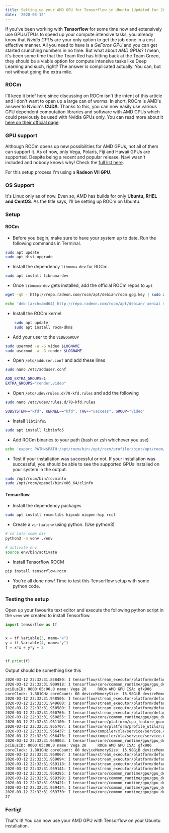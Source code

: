 ```yaml
---
title: Setting up your AMD GPU for Tensorflow in Ubuntu (Updated for 20.04)
date: '2020-03-12'
---
```


If you've been working with **Tensorflow** for some time now and extensively use GPUs/TPUs to speed up your compute intensive tasks, you already know that _Nvidia GPUs_ are your only option to get the job done in a cost effective manner. All you need to have is a _GeForce GPU_ and you can get started crunching numbers in no time. But what about _AMD GPUs_? I mean, it's been some time that the Team Red has hitting back at the Team Green, they should be a viable option for compute intensive tasks like Deep Learning and such, right? The answer is complicated actually. You can, but not without going the extra mile.

### ROCm

I'll keep it brief here since discussing on ROCm isn't the intent of this article and I don't want to open up a large can of worms. In short, ROCm is AMD's answer to Nvidia's **CUDA**. Thanks to this, you can now easily use various GPU dependent computation libraries and software with AMD GPUs which could previously be used with Nvidia GPUs only. You can read more about it [here on their official page](https://rocm.github.io).

### GPU support

Although ROCm opens up new possibilities for AMD GPUs, not all of them can support it. As of now, only Vega, Polaris, Fiji and Hawaii GPUs are supported. Despite being a recent and popular release, Navi wasn't included and nobody knows why! Check the [full list here](https://github.com/RadeonOpenCompute/ROCm#Hardware-and-Software-Support).

For this setup process I'm using a **Radeon VII GPU**.

### OS Support

It's Linux only as of now. Even so, AMD has builds for only **Ubuntu, RHEL and CentOS**. As the title says, I'll be setting up ROCm on Ubuntu.

### Setup

#### ROCm

- Before you begin, make sure to have your system up to date. Run the following commands in Terminal.

```bash
sudo apt update
sudo apt dist-upgrade
```

- Install the dependency `libnuma-dev` for ROCm.

```bash
sudo apt install libnuma-dev
```

- Once `libnuma-dev` gets installed, add the official ROCm repos to `apt`

```bash
wget -qO - http://repo.radeon.com/rocm/apt/debian/rocm.gpg.key | sudo apt-key add -
```

```bash
echo 'deb [arch=amd64] http://repo.radeon.com/rocm/apt/debian/ xenial main' | sudo tee /etc/apt/sources.list.d/rocm.list
```

- Install the ROCm kernel

```bash
	sudo apt update
	sudo apt install rocm-dkms
```

- Add your user to the `VIDEOGROUP`

```bash
sudo usermod -a -G video $LOGNAME
sudo usermod -a -G render $LOGNAME
```

- Open `/etc/adduser.conf` and add these lines

```bash
sudo nano /etc/adduser.conf
```

```bash
ADD_EXTRA_GROUPS=1
EXTRA_GROUPS="render,video"
```

- Open `/etc/udev/rules.d/70-kfd.rules` and add the following

```bash
sudo nano /etc/udev/rules.d/70-kfd.rules
```

```bash
SUBSYSTEM=="kfd", KERNEL=="kfd", TAG+="uaccess", GROUP="video"
```

- Install `libtinfo5`

```bash
sudo apt install libtinfo5
```

- Add ROCm binaries to your path (bash or zsh whichever you use)

```bash
echo 'export PATH=$PATH:/opt/rocm/bin:/opt/rocm/profiler/bin:/opt/rocm/opencl/bin/x86_64' | sudo tee -a /etc/profile.d/rocm.sh
```

- Test if your installation was successful or not. If your installation was successful, you should be able to see the supported GPUs installed on your system in the output.

```bash
sudo /opt/rocm/bin/rocminfo
sudo /opt/rocm/opencl/bin/x86_64/clinfo
```

#### Tensorflow

- Install the dependency packages

```bash
sudo apt install rocm-libs hipcub miopen-hip rccl
```

- Create a `virtualenv` using python. (Use python3)

```bash
# cd into some dir
python3 -m venv ./env

# activate env
source env/bin/activate
```

- Install Tensorflow ROCM

```bash
pip install tensorflow-rocm
```

- You're all done now! Time to test this Tensorflow setup with some python code.

### Testing the setup

Open up your favourite text editor and execute the following python script in the `venv` we created to install Tensorflow.

```python
import tensorflow as tf


x = tf.Variable(3, name="x")
y = tf.Variable(4, name="y")
f = x*x + y*y + 2


tf.print(f)
```

Output should be something like this

```bash
2020-03-12 22:32:31.858480: I tensorflow/stream_executor/platform/default/dso_loader.cc:44] Successfully opened dynamic library libhip_hcc.so
2020-03-12 22:32:31.909918: I tensorflow/core/common_runtime/gpu/gpu_device.cc:1573] Found device 0 with properties:
pciBusID: 0000:05:00.0 name: Vega 20     ROCm AMD GPU ISA: gfx906
coreClock: 1.801GHz coreCount: 60 deviceMemorySize: 15.98GiB deviceMemoryBandwidth: -1B/s
2020-03-12 22:32:31.948506: I tensorflow/stream_executor/platform/default/dso_loader.cc:44] Successfully opened dynamic library librocblas.so
2020-03-12 22:32:31.949600: I tensorflow/stream_executor/platform/default/dso_loader.cc:44] Successfully opened dynamic library libMIOpen.so
2020-03-12 22:32:31.950580: I tensorflow/stream_executor/platform/default/dso_loader.cc:44] Successfully opened dynamic library librocfft.so
2020-03-12 22:32:31.950766: I tensorflow/stream_executor/platform/default/dso_loader.cc:44] Successfully opened dynamic library librocrand.so
2020-03-12 22:32:31.950855: I tensorflow/core/common_runtime/gpu/gpu_device.cc:1697] Adding visible gpu devices: 0
2020-03-12 22:32:31.951100: I tensorflow/core/platform/cpu_feature_guard.cc:142] Your CPU supports instructions that this TensorFlow binary was not compiled to use: SSE3 SSE4.1 SSE4.2 AVX AVX2 FMA
2020-03-12 22:32:31.955707: I tensorflow/core/platform/profile_utils/cpu_utils.cc:94] CPU Frequency: 3299240000 Hz
2020-03-12 22:32:31.956437: I tensorflow/compiler/xla/service/service.cc:168] XLA service 0x7b95380 initialized for platform Host (this does not guarantee that XLA will be used). Devices:
2020-03-12 22:32:31.956476: I tensorflow/compiler/xla/service/service.cc:176]   StreamExecutor device (0): Host, Default Version
2020-03-12 22:32:31.959003: I tensorflow/core/common_runtime/gpu/gpu_device.cc:1573] Found device 0 with properties:
pciBusID: 0000:05:00.0 name: Vega 20     ROCm AMD GPU ISA: gfx906
coreClock: 1.801GHz coreCount: 60 deviceMemorySize: 15.98GiB deviceMemoryBandwidth: -1B/s
2020-03-12 22:32:31.959067: I tensorflow/stream_executor/platform/default/dso_loader.cc:44] Successfully opened dynamic library librocblas.so
2020-03-12 22:32:31.959094: I tensorflow/stream_executor/platform/default/dso_loader.cc:44] Successfully opened dynamic library libMIOpen.so
2020-03-12 22:32:31.959118: I tensorflow/stream_executor/platform/default/dso_loader.cc:44] Successfully opened dynamic library librocfft.so
2020-03-12 22:32:31.959141: I tensorflow/stream_executor/platform/default/dso_loader.cc:44] Successfully opened dynamic library librocrand.so
2020-03-12 22:32:31.959285: I tensorflow/core/common_runtime/gpu/gpu_device.cc:1697] Adding visible gpu devices: 0
2020-03-12 22:32:31.959398: I tensorflow/core/common_runtime/gpu/gpu_device.cc:1096] Device interconnect StreamExecutor with strength 1 edge matrix:
2020-03-12 22:32:31.959421: I tensorflow/core/common_runtime/gpu/gpu_device.cc:1102]      0
2020-03-12 22:32:31.959434: I tensorflow/core/common_runtime/gpu/gpu_device.cc:1115] 0:   N
2020-03-12 22:32:31.959730: I tensorflow/core/common_runtime/gpu/gpu_device.cc:1241] Created TensorFlow device (/job:localhost/replica:0/task:0/device:GPU:0 with 15306 MB memory) -> physical GPU (device: 0, name: Vega 20, pci bus id: 0000:05:00.0)
27
```

### Fertig!

That's it! You can now use your AMD GPU with Tensorflow on your Ubuntu installation.
